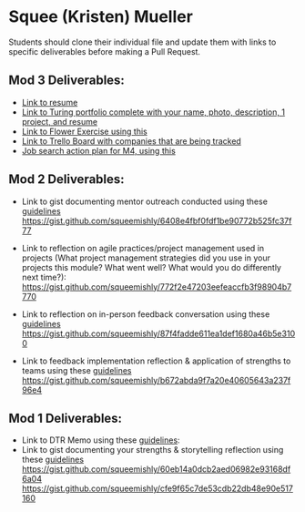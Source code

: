 # Squee (Kristen) Mueller

Students should clone their individual file and update them with links to specific deliverables before making a Pull Request.

## Mod 3 Deliverables:

* [Link to resume](https://1drv.ms/b/s!Aq_tT7YbzIDhgXFIV18PpzI3ZwBv)
* [Link to Turing portfolio complete with your name, photo, description, 1 project, and resume](https://www.turing.io/alumni/kristen-squee-mueller)
* [Link to Flower Exercise using this](https://gist.github.com/squeemishly/e634e46ac6c19a38a15a9319034dba94)
* [Link to Trello Board with companies that are being tracked](https://trello.com/b/S9WUGjZq/job-search)
* [Job search action plan for M4, using this](https://gist.github.com/squeemishly/092b5e8b003aecf73b21260d9b0fdc33)

## Mod 2 Deliverables:
* Link to gist documenting mentor outreach conducted using these [guidelines](https://github.com/turingschool/career-development-curriculum/blob/master/module_two/cold_outreach_i_guidelines.md)
https://gist.github.com/squeemishly/6408e4fbf0fdf1be90772b525fc37f77

* Link to reflection on agile practices/project management used in projects (What project management strategies did you use in your projects this module? What went well? What would you do differently next time?):
https://gist.github.com/squeemishly/772f2e47203eefeaccfb3f98904b7770

* Link to reflection on in-person feedback conversation using these [guidelines](https://github.com/turingschool/career-development-curriculum/blob/master/module_two/feedback_conversation_reflection_guidelines.md)
https://gist.github.com/squeemishly/87f4fadde611ea1def1680a46b5e3100

* Link to feedback implementation reflection & application of strengths to teams using these [guidelines](https://github.com/turingschool/career-development-curriculum/blob/master/module_two/feedback_implementation_strengths_reflection.md)
https://gist.github.com/squeemishly/b672abda9f7a20e40605643a237f96e4


## Mod 1 Deliverables:
* Link to DTR Memo using these [guidelines](https://github.com/turingschool/career-development-curriculum/blob/master/module_one/dtr_guidelines_memo.md):
* Link to gist documenting your strengths & storytelling reflection using these [guidelines](https://github.com/turingschool/career-development-curriculum/blob/master/module_one/strengths_storytelling_reflection.md)
https://gist.github.com/squeemishly/60eb14a0dcb2aed06982e93168df6a04
https://gist.github.com/squeemishly/cfe9f65c7de53cdb22db48e90e517160

